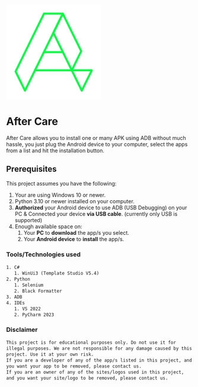﻿![AfterCareLogo](./After%20Care/Assets/AfterCare.png "Logo")

# After Care

After Care allows you to install one or many APK using ADB without much hassle, you just plug the Android device to your computer, select the apps from a list and hit the installation button.

## Prerequisites

This project assumes you have the following:

1. Your are using Windows 10 or newer.
2. Python 3.10 or newer installed on your computer.
3. **Authorized** your Android device to use ADB (USB Debugging) on your PC & Connected your device **via USB cable**. (currently only USB is supported)
4. Enough available space on:
    1. Your **PC** to **download** the app/s you select.
    2. Your **Android device** to **install** the app/s.

### Tools/Technologies used

    1. C#
       1. WinUi3 (Template Studio V5.4)
    2. Python
       1. Selenium
       2. Black Formatter
    3. ADB
    4. IDEs
       1. VS 2022
       2. PyCharm 2023

### Disclaimer

    This project is for educational purposes only. Do not use it for illegal purposes. We are not responsible for any damage caused by this project. Use it at your own risk.
    If you are a developer of any of the app/s listed in this project, and you want your app to be removed, please contact us.
    If you are an owner of any of the sites/logos used in this project, and you want your site/logo to be removed, please contact us.
